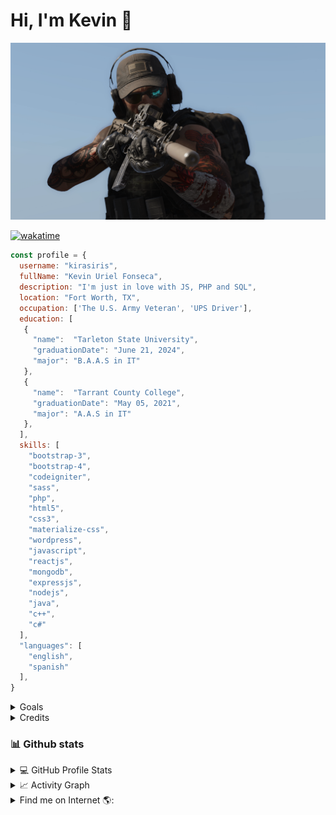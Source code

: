 # Hi, I'm Kevin 👋

<img src="My Great Capture Screenshot 2024-06-11 09-40-27.png">

[![wakatime](https://wakatime.com/badge/user/684e12ee-ee44-4f33-8d51-0e2cd1e90dab/project/d5d71a2b-dfa0-493a-968e-37372d302991.svg)](https://wakatime.com/badge/user/684e12ee-ee44-4f33-8d51-0e2cd1e90dab/project/d5d71a2b-dfa0-493a-968e-37372d302991)
```js
const profile = {
  username: "kirasiris",
  fullName: "Kevin Uriel Fonseca",
  description: "I'm just in love with JS, PHP and SQL",
  location: "Fort Worth, TX",
  occupation: ['The U.S. Army Veteran', 'UPS Driver'],
  education: [
   {
     "name":  "Tarleton State University",
     "graduationDate": "June 21, 2024",
     "major": "B.A.A.S in IT"
   },
   {
     "name":  "Tarrant County College",
     "graduationDate": "May 05, 2021",
     "major": "A.A.S in IT"
   },
  ],
  skills: [
    "bootstrap-3",
    "bootstrap-4",
    "codeigniter",
    "sass",
    "php",
    "html5",
    "css3",
    "materialize-css",
    "wordpress",
    "javascript",
    "reactjs",
    "mongodb",
    "expressjs",
    "nodejs",
    "java",
    "c++",
    "c#"
  ],
  "languages": [
    "english",
    "spanish"
  ],
}
```
<details>
<summary>Goals</summary>
<br/>
- I aspire to be the owner of the best adult content website. If you're a couple, please send me an email at `kebin1421@hotmail.com`. We can arrange from there.
</details>
<details>
<summary>Credits</summary>
- Image was created by using <a href="https://www.photopea.com/" rel="nofollow" target="_blank">Photopea</a>
</details>

### 📊 Github stats

<details> 
  <summary>💻 GitHub Profile Stats</summary>
  <br/>
    <p align="center"><a href="https://github.com/anuraghazra/github-readme-stats"><img alt="kirasiris's Github Stats" src="https://github-readme-stats.vercel.app/api/?username=kirasiris&show_icons=true&count_private=true&theme=default&hide_border=true&bg_color=fff&title_color=00E676&icon_color=00E676" height="192px"/></a>
  <a href="https://github.com/anuraghazra/github-readme-stats"><img alt="kirasiris's Top Languages" src="https://github-readme-stats.vercel.app/api/top-langs/?username=kirasiris&langs_count=8&layout=compact&theme=default&hide_border=true&bg_color=fff&title_color=000&icon_color=000&hide=Jupyter%20Notebook" height="192px"/></a></p>
</details>

<details>
  <summary>📈 Activity Graph</summary>
  <br/>
<p align="center"><a href="https://github.com/ashutosh00710/github-readme-activity-graph"><img alt="kirasiris's Activity Graph" src="https://activity-graph.herokuapp.com/graph/?username=kirasiris&bg_color=fff&color=000&line=00E676&point=000&hide_border=true" /></a></p>
</details>

<details>
<summary>Find me on Internet 🌎:</summary><br/>
<a href="https://github.com/kirasiris" rel="nofollow" target="_blank"><img align="left" width="150" height="150" src="https://avatars.githubusercontent.com/u/11566280?s=460&v=4"></a>
<ul>
<li> - The most horrible website: <a href="https://kevinurielfonseca.me"  rel="nofollow" target="_blank">Kevin Uriel Fonseca</a></li>
<li> - The most adult content Twitter account: <a href="https://twitter.com/kirasiris" rel="nofollow" target="_blank">kirasiris</a></li>
<li> - 100's of unfinished snippets <a href="https://codepen.io/kirasiris" rel="nofollow" target="_blank"> Codepen</a> 🏓</li>
<li> - My "professional" profile <a href="https://www.linkedin.com/in/kevin-fonseca-92266716b" rel="nofollow" target="_blank">LinkedIn</a> 💼</li>
</ul>
</details>
